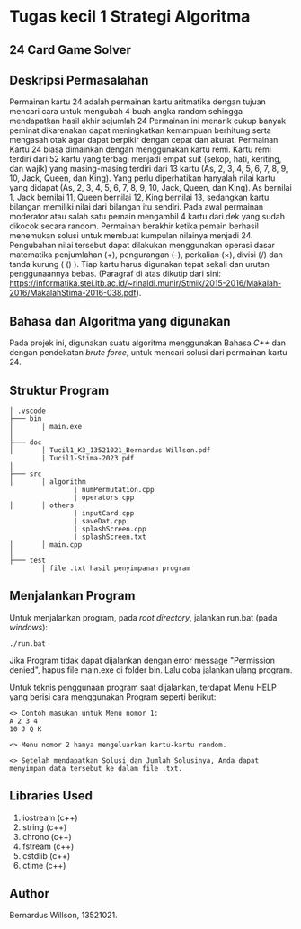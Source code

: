 # Tugas kecil 1 Strategi Algoritma


## 24 Card Game Solver


## Deskripsi Permasalahan

Permainan kartu 24 adalah permainan kartu aritmatika dengan tujuan mencari cara untuk mengubah 4 buah angka random sehingga mendapatkan hasil akhir sejumlah 24 Permainan ini menarik cukup banyak peminat dikarenakan dapat meningkatkan kemampuan berhitung serta mengasah otak agar dapat berpikir dengan cepat dan akurat. Permainan Kartu 24 biasa dimainkan dengan menggunakan kartu remi. Kartu remi terdiri dari 52 kartu yang terbagi menjadi empat suit (sekop, hati, keriting, dan wajik) yang masing-masing terdiri dari 13 kartu (As, 2, 3, 4, 5, 6, 7, 8, 9, 10, Jack, Queen, dan King). Yang perlu diperhatikan hanyalah nilai kartu yang didapat (As, 2, 3, 4, 5, 6, 7, 8, 9, 10, Jack, Queen, dan King). As bernilai 1, Jack bernilai 11, Queen bernilai 12, King bernilai 13, sedangkan kartu bilangan memiliki nilai dari bilangan itu sendiri. Pada awal permainan moderator atau salah satu pemain mengambil 4 kartu dari dek yang sudah dikocok secara random. Permainan berakhir ketika pemain berhasil menemukan solusi untuk membuat kumpulan nilainya menjadi 24. Pengubahan nilai tersebut dapat dilakukan menggunakan operasi dasar matematika penjumlahan (+), pengurangan (-), perkalian (×), divisi (/) dan tanda kurung ( () ). Tiap kartu harus digunakan tepat sekali dan urutan penggunaannya bebas. 
(Paragraf di atas dikutip dari sini: https://informatika.stei.itb.ac.id/~rinaldi.munir/Stmik/2015-2016/Makalah-2016/MakalahStima-2016-038.pdf).


## Bahasa dan Algoritma yang digunakan

Pada projek ini, digunakan suatu algoritma menggunakan Bahasa *C++* dan dengan pendekatan *brute force*, untuk mencari solusi dari permainan kartu 24.


## Struktur Program

```
│ .vscode
├─── bin
│       │ main.exe
│
├─── doc
│       │ Tucil1_K3_13521021_Bernardus Willson.pdf
        | Tucil1-Stima-2023.pdf
│
├─── src
│       │ algorithm
                | numPermutation.cpp
                | operators.cpp
│       │ others
                | inputCard.cpp
                | saveDat.cpp
                | splashScreen.cpp
                | splashScreen.txt
│       │ main.cpp
│
├─── test
        │ file .txt hasil penyimpanan program
```


## Menjalankan Program

Untuk menjalankan program, pada *root directory*, jalankan run.bat (pada *windows*):
```
./run.bat
```
Jika Program tidak dapat dijalankan dengan error message "Permission denied", hapus file main.exe di folder bin. Lalu coba jalankan ulang program.

Untuk teknis penggunaan program saat dijalankan, terdapat Menu HELP yang berisi cara menggunakan Program seperti berikut:
```
<> Contoh masukan untuk Menu nomor 1:
A 2 3 4
10 J Q K

<> Menu nomor 2 hanya mengeluarkan kartu-kartu random.

<> Setelah mendapatkan Solusi dan Jumlah Solusinya, Anda dapat menyimpan data tersebut ke dalam file .txt.
```


## Libraries Used

1. iostream (c++)
2. string (c++)
3. chrono (c++)
4. fstream (c++)
5. cstdlib (c++)
6. ctime (c++)


## Author

Bernardus Willson, 13521021.